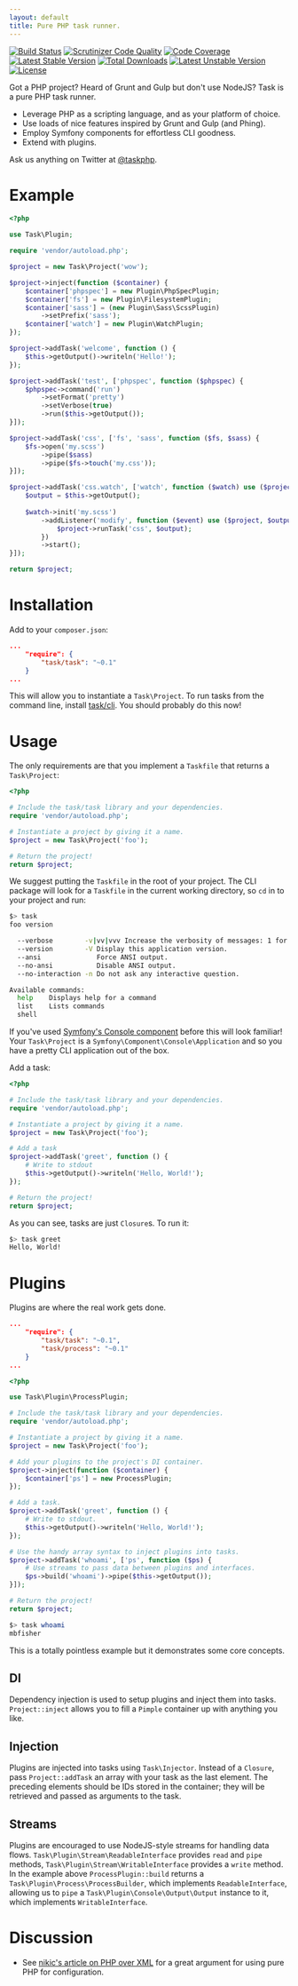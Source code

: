 ```yaml
---
layout: default
title: Pure PHP task runner. 
---
```


[![Build Status](https://travis-ci.org/taskphp/task.svg?branch=master)](https://travis-ci.org/taskphp/task)
[![Scrutinizer Code Quality](https://scrutinizer-ci.com/g/taskphp/task/badges/quality-score.png?b=master)](https://scrutinizer-ci.com/g/taskphp/task/?branch=master)
[![Code Coverage](https://scrutinizer-ci.com/g/taskphp/task/badges/coverage.png?b=master)](https://scrutinizer-ci.com/g/taskphp/task/?branch=master)
[![Latest Stable Version](https://poser.pugx.org/task/task/v/stable.png)](https://packagist.org/packages/task/task)
[![Total Downloads](https://poser.pugx.org/task/task/downloads.png)](https://packagist.org/packages/task/task)
[![Latest Unstable Version](https://poser.pugx.org/task/task/v/unstable.png)](https://packagist.org/packages/task/task)
[![License](https://poser.pugx.org/task/task/license.png)](https://packagist.org/packages/task/task)

Got a PHP project? Heard of Grunt and Gulp but don't use NodeJS?  Task is a pure PHP task runner.

* Leverage PHP as a scripting language, and as your platform of choice.
* Use loads of nice features inspired by Grunt and Gulp (and Phing).
* Employ Symfony components for effortless CLI goodness.
* Extend with plugins.

Ask us anything on Twitter at [@taskphp](https://twitter.com/taskphp).

Example
=======

```php
<?php

use Task\Plugin;

require 'vendor/autoload.php';

$project = new Task\Project('wow');

$project->inject(function ($container) {
    $container['phpspec'] = new Plugin\PhpSpecPlugin;
    $container['fs'] = new Plugin\FilesystemPlugin;
    $container['sass'] = (new Plugin\Sass\ScssPlugin)
        ->setPrefix('sass');
    $container['watch'] = new Plugin\WatchPlugin;
});

$project->addTask('welcome', function () {
    $this->getOutput()->writeln('Hello!');
});

$project->addTask('test', ['phpspec', function ($phpspec) {
    $phpspec->command('run')
        ->setFormat('pretty')
        ->setVerbose(true)
        ->run($this->getOutput());
}]);

$project->addTask('css', ['fs', 'sass', function ($fs, $sass) {
    $fs->open('my.scss')
        ->pipe($sass)
        ->pipe($fs->touch('my.css'));
}]);

$project->addTask('css.watch', ['watch', function ($watch) use ($project) {
    $output = $this->getOutput();
    
    $watch->init('my.scss')
        ->addListener('modify', function ($event) use ($project, $output) {
            $project->runTask('css', $output);
        })
        ->start();
}]);

return $project;
```

Installation
============

Add to your `composer.json`:

```json
...
    "require": {
        "task/task": "~0.1"
    }
...
```

This will allow you to instantiate a `Task\Project`. To run tasks from the command line, install [task/cli](https://github.com/taskphp/cli). You should probably do this now!

Usage
=====

The only requirements are that you implement a `Taskfile` that returns a `Task\Project`:

```php
<?php

# Include the task/task library and your dependencies.
require 'vendor/autoload.php';

# Instantiate a project by giving it a name.
$project = new Task\Project('foo');

# Return the project!
return $project;
```

We suggest putting the `Taskfile` in the root of your project. The CLI package will look for a `Taskfile` in the current working directory, so `cd` in to your project and run:

```bash
$> task
foo version 

  --verbose        -v|vv|vvv Increase the verbosity of messages: 1 for normal output, 2 for more verbose output and 3 for debug
  --version        -V Display this application version.
  --ansi              Force ANSI output.
  --no-ansi           Disable ANSI output.
  --no-interaction -n Do not ask any interactive question.

Available commands:
  help    Displays help for a command
  list    Lists commands
  shell
```

If you've used [Symfony's Console component](https://github.com/symfony/console) before this will look familiar! Your `Task\Project` is a `Symfony\Component\Console\Application` and so you have a pretty CLI application out of the box.

Add a task:

```php
<?php

# Include the task/task library and your dependencies.
require 'vendor/autoload.php';

# Instantiate a project by giving it a name.
$project = new Task\Project('foo');

# Add a task
$project->addTask('greet', function () {
    # Write to stdout
    $this->getOutput()->writeln('Hello, World!');
});

# Return the project!
return $project;
```

As you can see, tasks are just `Closure`s. To run it:

```bash
$> task greet
Hello, World!
```

Plugins
=======

Plugins are where the real work gets done.

```json
...
    "require": {
        "task/task": "~0.1",
        "task/process": "~0.1"
    }
...
```

```php
<?php

use Task\Plugin\ProcessPlugin;

# Include the task/task library and your dependencies.
require 'vendor/autoload.php';

# Instantiate a project by giving it a name.
$project = new Task\Project('foo');

# Add your plugins to the project's DI container.
$project->inject(function ($container) {
    $container['ps'] = new ProcessPlugin;
});

# Add a task.
$project->addTask('greet', function () {
    # Write to stdout.
    $this->getOutput()->writeln('Hello, World!');
});

# Use the handy array syntax to inject plugins into tasks.
$project->addTask('whoami', ['ps', function ($ps) {
    # Use streams to pass data between plugins and interfaces.
    $ps->build('whoami')->pipe($this->getOutput());
}]);

# Return the project!
return $project;
```

```bash
$> task whoami
mbfisher
```

This is a totally pointless example but it demonstrates some core concepts.

DI
--

Dependency injection is used to setup plugins and inject them into tasks. `Project::inject` allows you to fill a `Pimple` container up with anything you like. 

Injection
---------

Plugins are injected into tasks using `Task\Injector`. Instead of a `Closure`, pass `Project::addTask` an array with your task as the last element. The preceding elements should be IDs stored in the container; they will be retrieved and passed as arguments to the task.

Streams
-------

Plugins are encouraged to use NodeJS-style streams for handling data flows. `Task\Plugin\Stream\ReadableInterface` provides `read` and `pipe` methods, `Task\Plugin\Stream\WritableInterface` provides a `write` method. In the example above `ProcessPlugin::build` returns a `Task\Plugin\Process\ProcessBuilder`, which implements `ReadableInterface`, allowing us to `pipe` a `Task\Plugin\Console\Output\Output` instance to it, which implements `WritableInterface`.

Discussion
==========

* See [nikic's article on PHP over XML](https://nikic.github.io/2012/07/09/A-plea-for-less-XML-configuration-files.html) for a great argument for using pure PHP for configuration.
